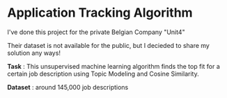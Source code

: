 # Application Tracking Algorithm 

I've done this project for the private Belgian Company "Unit4"

Their dataset is not available for the public, but I decieded to share my solution any ways!


**Task** :  This unsupervised machine learning algorithm finds the top fit for a certain job description using Topic Modeling and Cosine Similarity.

**Dataset** : around 145,000 job descriptions

